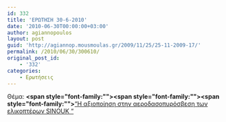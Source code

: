 ```yaml
---
id: 332
title: 'ΕΡΩΤΗΣΗ 30-6-2010'
date: '2010-06-30T00:00:00+03:00'
author: agiannopoulos
layout: post
guid: 'http://agiannop.mousmoulas.gr/2009/11/25/25-11-2009-17/'
permalink: /2010/06/30/300610/
original_post_id:
    - '332'
categories:
    - Ερωτήσεις
---
```


Θέμα: **<span style="font-family:""></span><span style="font-family:""></span><span style="font-family:""></span>**[“Η αξιοποίηση στην αεροδασοπυρόσβεση των ελικοπτέρων SINOUK “](http://localhost:8000/wp-content/uploads/2009/11/aeropyrosbesi300620102.pdf)